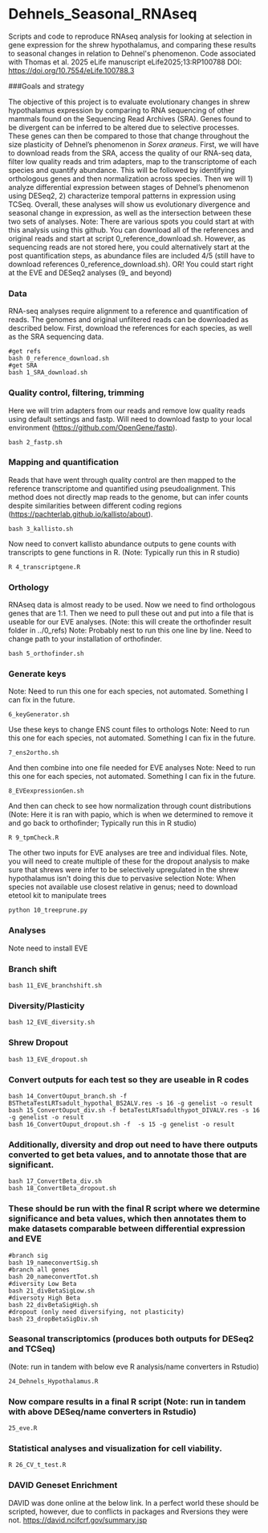 # Dehnels_Seasonal_RNAseq
Scripts and code to reproduce RNAseq analysis for looking at selection in gene expression for the shrew hypothalamus, and comparing these results to seasonal changes in relation to Dehnel's phenomenon. Code associated with Thomas et al. 2025 eLife manuscript eLife2025;13:RP100788 DOI: https://doi.org/10.7554/eLife.100788.3

###Goals and strategy

The objective of this project is to evaluate evolutionary changes in shrew hypothalamus expression by comparing to RNA sequencing of other mammals found on the Sequencing Read Archives (SRA). Genes found to be divergent can be inferred to be altered due to selective processes. These genes can then be compared to those that change throughout the size plasticity of Dehnel’s phenomenon in *Sorex araneus*. First, we will have to download reads from the SRA, access the quality of our RNA-seq data, filter low quality reads and trim adapters, map to the transcriptome of each species and quantify abundance. This will be followed by identifying orthologous genes and then normalization across species. Then we will 1) analyze differential expression between stages of Dehnel’s phenomenon using DESeq2, 2) characterize temporal patterns in expression using TCSeq. Overall, these analyses will show us evolutionary divergence and seasonal change in expression, as well as the intersection between these two sets of analyses.
Note: There are various spots you could start at with this analysis using this github. You can download all of the references and original reads and start at script 
0_reference_download.sh. However, as sequencing reads are not stored here, you could alternatively start at the post quantification steps, as abundance files are included 4/5 (still have to download references 0_reference_download.sh). OR! You could start right at the EVE and DESeq2 analyses (9_ and beyond)

### Data

RNA-seq analyses require alignment to a reference and quantification of reads. The genomes and original unfiltered reads can be downloaded as described below. First, download the references for each species, as well as the SRA sequencing data.

```
#get refs
bash 0_reference_download.sh
#get SRA
bash 1_SRA_download.sh
```

### Quality control, filtering, trimming
Here we will trim adapters from our reads and remove low quality reads using default settings and fastp. Will need to download fastp to your local environment (https://github.com/OpenGene/fastp).

```
bash 2_fastp.sh
```

### Mapping and quantification
Reads that have went through quality control are then mapped to the reference transcriptome and quantified using pseudoalignment. This method does not directly map reads to the genome, but can infer counts despite similarities between different coding regions (https://pachterlab.github.io/kallisto/about).

```
bash 3_kallisto.sh
```

Now need to convert kallisto abundance outputs to gene counts with transcripts to gene functions in R. (Note: Typically run this in R studio)
```
R 4_transcriptgene.R
```

### Orthology
RNAseq data is almost ready to be used. Now we need to find orthologous genes that are 1:1. Then we need to pull these out and put into a file that is useable for our EVE analyses. (Note: this will create the orthofinder result folder in ../0_refs)
Note: Probably nest to run this one line by line. Need to change path to your installation of orthofinder.
```
bash 5_orthofinder.sh
```

### Generate keys
Note: Need to run this one for each species, not automated. Something I can fix in the future.
```
6_keyGenerator.sh
```

Use these keys to change ENS count files to orthologs
Note: Need to run this one for each species, not automated. Something I can fix in the future.
```
7_ens2ortho.sh
```

And then combine into one file needed for EVE analyses
Note: Need to run this one for each species, not automated. Something I can fix in the future.
```
8_EVEexpressionGen.sh
```

And then can check to see how normalization through count distributions (Note: Here it is ran with papio, which is when we determined to remove it and go back to orthofinder; Typically run this in R studio)
```
R 9_tpmCheck.R
```

The other two inputs for EVE analyses are tree and individual files. Note, you  will need to create multiple of these for the dropout analysis to make sure that shrews were infer to be selectively upregulated in the shrew hypothalamus isn't doing this due to pervasive selection
Note: When species not available use closest relative in genus; need to download etetool kit to manipulate trees
```
python 10_treeprune.py
```

### Analyses
Note need to install EVE
### Branch shift
```
bash 11_EVE_branchshift.sh
```

### Diversity/Plasticity
```
bash 12_EVE_diversity.sh
```

### Shrew Dropout
```
bash 13_EVE_dropout.sh
```

### Convert outputs for each test so they are useable in R codes
```
bash 14_ConvertOuput_branch.sh -f BSThetaTestLRTsadult_hypothal_BS2ALV.res -s 16 -g genelist -o result
bash 15_ConvertOuput_div.sh -f betaTestLRTsadulthypot_DIVALV.res -s 16 -g genelist -o result
bash 16_ConvertOuput_dropout.sh -f  -s 15 -g genelist -o result
```

### Additionally, diversity and drop out need to have there outputs converted to get beta values, and to annotate those that are significant. 
```
bash 17_ConvertBeta_div.sh
bash 18_ConvertBeta_dropout.sh
```

### These should be run with the final R script where we determine significance and beta values, which then annotates them to make datasets comparable between differential expression and EVE
```
#branch sig
bash 19_nameconvertSig.sh
#branch all genes
bash 20_nameconvertTot.sh
#diversity Low Beta
bash 21_divBetaSigLow.sh 
#diversoty High Beta
bash 22_divBetaSigHigh.sh 
#dropout (only need diversifying, not plasticity)
bash 23_dropBetaSigDiv.sh
```

### Seasonal transcriptomics (produces both outputs for DESeq2 and TCSeq) 
(Note: run in tandem with below eve R analysis/name converters in Rstudio)
```
24_Dehnels_Hypothalamus.R
```

### Now compare results in a final R script (Note: run in tandem with above DESeq/name converters in Rstudio)
```
25_eve.R
```

### Statistical analyses and visualization for cell viability.
```
R 26_CV_t_test.R
```


### DAVID Geneset Enrichment
DAVID was done online at the below link. In a perfect world these should be scripted, however, due to conflicts in packages and Rversions they were not.
https://david.ncifcrf.gov/summary.jsp
